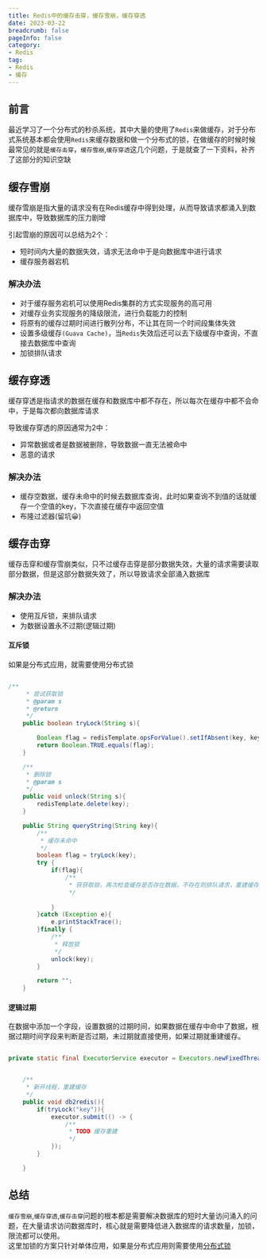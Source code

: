 ```yaml
---
title: Redis中的缓存击穿，缓存雪崩，缓存穿透
date: 2023-03-22
breadcrumb: false
pageInfo: false
category:
- Redis
tag:
- Redis
- 缓存
---
```



## 前言

最近学习了一个分布式的秒杀系统，其中大量的使用了`Redis`来做缓存，对于分布式系统基本都会使用`Redis`来缓存数据和做一个分布式的锁，在做缓存的时候时候最常见的就是`缓存击穿`，`缓存雪崩`,`缓存穿透`这几个问题，于是就查了一下资料，补齐了这部分的知识空缺

## 缓存雪崩

缓存雪崩是指大量的请求没有在Redis缓存中得到处理，从而导致请求都涌入到数据库中，导致数据库的压力剧增

引起雪崩的原因可以总结为2个：
- 短时间内大量的数据失效，请求无法命中于是向数据库中进行请求
- 缓存服务器宕机

### 解决办法

- 对于缓存服务宕机可以使用Redis集群的方式实现服务的高可用
- 对缓存业务实现服务的降级限流，进行负载能力的控制
- 将原有的缓存过期时间进行散列分布，不让其在同一个时间段集体失效
- 设置多级缓存`(Guava Cache)`，当`Redis`失效后还可以去下级缓存中查询，不直接去数据库中查询
- 加锁排队请求


## 缓存穿透

缓存穿透是指请求的数据在缓存和数据库中都不存在，所以每次在缓存中都不会命中，于是每次都向数据库请求

导致缓存穿透的原因通常为2中：
- 异常数据或者是数据被删除，导致数据一直无法被命中
- 恶意的请求
  
### 解决办法

- 缓存空数据，缓存未命中的时候去数据库查询，此时如果查询不到值的话就缓存一个空值的key，下次直接在缓存中返回空值
- 布隆过滤器(留坑😀)



## 缓存击穿

缓存击穿和缓存雪崩类似，只不过缓存击穿是部分数据失效，大量的请求需要读取部分数据，但是这部分数据失效了，所以导致请求全部涌入数据库

### 解决办法

- 使用互斥锁，来排队请求
- 为数据设置永不过期(逻辑过期)

#### 互斥锁

如果是分布式应用，就需要使用分布式锁

```java

/**
     * 尝试获取锁
     * @param s
     * @return
     */
    public boolean tryLock(String s){

        Boolean flag = redisTemplate.opsForValue().setIfAbsent(key, keyValue, 10, TimeUnit.SECONDS);
        return Boolean.TRUE.equals(flag);
    }

    /**
     * 删除锁
     * @param s
     */
    public void unlock(String s){
        redisTemplate.delete(key);
    }

    public String queryString(String key){
        /**
         * 缓存未命中
         */
        boolean flag = tryLock(key);
        try {
            if(flag){
                /**
                 * 获获取锁，再次检查缓存是否存在数据，不存在则排队请求，重建缓存
                 */
                
            }
        }catch (Exception e){
            e.printStackTrace();
        }finally {
            /**
             * 释放锁
             */
            unlock(key);
        }

        return "";
    }

```

#### 逻辑过期

在数据中添加一个字段，设置数据的过期时间，如果数据在缓存中命中了数据，根据过期时间字段来判断是否过期，未过期就直接使用，如果过期就重建缓存。
```java

private static final ExecutorService executor = Executors.newFixedThreadPool(10);


    /**
     * 新开线程，重建缓存
     */
    public void db2redis(){
        if(tryLock("key")){
            executor.submit(() -> {
                /**
                 * TODO 缓存重建
                 */
            });
        }

    }

```


## 总结

`缓存雪崩`,`缓存穿透`,`缓存击穿`问题的根本都是需要解决数据库的短时大量访问涌入的问题，在大量请求访问数据库时，核心就是需要降低进入数据库的请求数量，加锁，限流都可以使用。  
这里加锁的方案只针对单体应用，如果是分布式应用则需要使用[分布式锁](./Redis分布式锁.md)